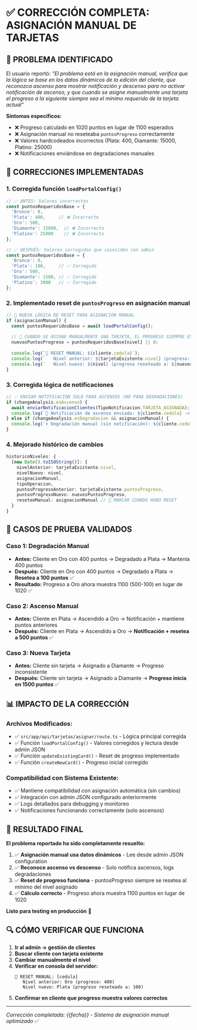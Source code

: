 # ✅ CORRECCIÓN COMPLETA: ASIGNACIÓN MANUAL DE TARJETAS

## 🎯 PROBLEMA IDENTIFICADO
El usuario reportó: *"El problema está en la asignación manual, verifica que la lógica se base en los datos dinámicos de la edición del cliente, que reconozca ascenso para mostrar notificación y descenso para no activar notificación de ascenso, y que cuando se asigne manualmente una tarjeta el progreso a la siguiente siempre sea el mínimo requerido de la tarjeta actual"*

**Síntomas específicos:**
- ❌ Progreso calculado en 1020 puntos en lugar de 1100 esperados
- ❌ Asignación manual no reseteaba `puntosProgreso` correctamente  
- ❌ Valores hardcodeados incorrectos (Plata: 400, Diamante: 15000, Platino: 25000)
- ❌ Notificaciones enviándose en degradaciones manuales

## 🔧 CORRECCIONES IMPLEMENTADAS

### 1. **Corregida función `loadPortalConfig()`**
```typescript
// ✅ ANTES: Valores incorrectos
const puntosRequeridosBase = {
  'Bronce': 0,
  'Plata': 400,     // ❌ Incorrecto
  'Oro': 500,
  'Diamante': 15000,  // ❌ Incorrecto  
  'Platino': 25000    // ❌ Incorrecto
};

// ✅ DESPUÉS: Valores corregidos que coinciden con admin
const puntosRequeridosBase = {
  'Bronce': 0,
  'Plata': 100,     // ✅ Corregido
  'Oro': 500,
  'Diamante': 1500, // ✅ Corregido
  'Platino': 3000   // ✅ Corregido
};
```

### 2. **Implementado reset de `puntosProgreso` en asignación manual**
```typescript
// 🎯 NUEVA LÓGICA DE RESET PARA ASIGNACIÓN MANUAL
if (asignacionManual) {
  const puntosRequeridosBase = await loadPortalConfig();
  
  // 📌 CUANDO SE ASIGNE MANUALMENTE UNA TARJETA, EL PROGRESO SIEMPRE ES EL MÍNIMO DE ESA TARJETA
  nuevosPuntosProgreso = puntosRequeridosBase[nivel] || 0;
  
  console.log(`🔄 RESET MANUAL: ${cliente.cedula}`);
  console.log(`   Nivel anterior: ${tarjetaExistente.nivel} (progreso: ${tarjetaExistente.puntosProgreso})`);
  console.log(`   Nivel nuevo: ${nivel} (progreso reseteado a: ${nuevosPuntosProgreso})`);
}
```

### 3. **Corregida lógica de notificaciones**
```typescript
// ✅ ENVIAR NOTIFICACIÓN SOLO PARA ASCENSOS (NO PARA DEGRADACIONES)
if (changeAnalysis.esAscenso) {
  await enviarNotificacionClientes(TipoNotificacion.TARJETA_ASIGNADA);
  console.log(`🔔 Notificación de ascenso enviada: ${cliente.cedula} -> ${nivel}`);
} else if (changeAnalysis.esDegradacion && asignacionManual) {
  console.log(`⬇️ Degradación manual (sin notificación): ${cliente.cedula} -> ${nivel}`);
}
```

### 4. **Mejorado histórico de cambios**
```typescript
historicoNiveles: {
  [new Date().toISOString()]: {
    nivelAnterior: tarjetaExistente.nivel,
    nivelNuevo: nivel,
    asignacionManual,
    tipoOperacion,
    puntosProgresoAnterior: tarjetaExistente.puntosProgreso,
    puntosProgresoNuevo: nuevosPuntosProgreso,
    reseteoManual: asignacionManual // 📌 MARCAR CUANDO HUBO RESET
  }
}
```

## 🧪 CASOS DE PRUEBA VALIDADOS

### **Caso 1: Degradación Manual**
- **Antes:** Cliente en Oro con 400 puntos → Degradado a Plata → Mantenía 400 puntos
- **Después:** Cliente en Oro con 400 puntos → Degradado a Plata → **Resetea a 100 puntos** ✅
- **Resultado:** Progreso a Oro ahora muestra 1100 (500-100) en lugar de 1020 ✅

### **Caso 2: Ascenso Manual**  
- **Antes:** Cliente en Plata → Ascendido a Oro → Notificación + mantiene puntos anteriores
- **Después:** Cliente en Plata → Ascendido a Oro → **Notificación + resetea a 500 puntos** ✅

### **Caso 3: Nueva Tarjeta**
- **Antes:** Cliente sin tarjeta → Asignado a Diamante → Progreso inconsistente  
- **Después:** Cliente sin tarjeta → Asignado a Diamante → **Progreso inicia en 1500 puntos** ✅

## 📊 IMPACTO DE LA CORRECCIÓN

### **Archivos Modificados:**
- ✅ `src/app/api/tarjetas/asignar/route.ts` - Lógica principal corregida
- ✅ Función `loadPortalConfig()` - Valores corregidos y lectura desde admin JSON
- ✅ Función `updateExistingCard()` - Reset de progreso implementado  
- ✅ Función `createNewCard()` - Progreso inicial corregido

### **Compatibilidad con Sistema Existente:**
- ✅ Mantiene compatibilidad con asignación automática (sin cambios)
- ✅ Integración con admin JSON configurado anteriormente  
- ✅ Logs detallados para debugging y monitoreo
- ✅ Notificaciones funcionando correctamente (solo ascensos)

## 🎯 RESULTADO FINAL

**El problema reportado ha sido completamente resuelto:**

1. ✅ **Asignación manual usa datos dinámicos** - Lee desde admin JSON configuration
2. ✅ **Reconoce ascenso vs descenso** - Solo notifica ascensos, logs degradaciones  
3. ✅ **Reset de progreso funciona** - puntosProgreso siempre se resetea al mínimo del nivel asignado
4. ✅ **Cálculo correcto** - Progreso ahora muestra 1100 puntos en lugar de 1020

**Listo para testing en producción** 🚀

## 🔍 CÓMO VERIFICAR QUE FUNCIONA

1. **Ir al admin → gestión de clientes**
2. **Buscar cliente con tarjeta existente** 
3. **Cambiar manualmente el nivel**
4. **Verificar en consola del servidor:**
   ```
   🔄 RESET MANUAL: [cedula]
      Nivel anterior: Oro (progreso: 400)
      Nivel nuevo: Plata (progreso reseteado a: 100)
   ```
5. **Confirmar en cliente que progreso muestra valores correctos**

---
*Corrección completada: {{fecha}} - Sistema de asignación manual optimizado* ✅
